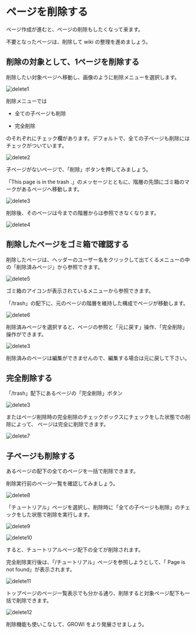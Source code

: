 # ページを削除する

ページ作成が進むと、ページの削除もしたくなって来ます。

不要となったページは、削除して wiki の整理を進めましょう。

## 削除の対象として、1ページを削除する

削除したい対象ページへ移動し、画像のように削除メニューを選択します。

![delete1](./images/delete1.png)

削除メニューでは

- 全ての子ページも削除

- 完全削除

のそれぞれにチェック欄があります。デフォルトで、全ての子ページも削除にはチェックがついています。

![delete2](./images/delete2.png)

子ページがないページで、「削除」ボタンを押してみましょう。

「This page is in the trash .」のメッセージとともに、階層の先頭にゴミ箱のマークがあるページへ移動します。

![delete3](./images/delete3.png)

削除後、そのページは今までの階層からは参照できなくなります。

![delete4](./images/delete4.png)

## 削除したページをゴミ箱で確認する

削除したページは、ヘッダーのユーザー名をクリックして出てくるメニューの中の「削除済みページ」から参照できます。

![delete5](./images/delete5.png)

ゴミ箱のアイコンが表示されているメニューから参照できます。

「/trash」の配下に、元のページの階層を維持した構成でページが移動します。

![delete6](./images/delete6.png)

削除済みページを選択すると、ページの参照と「元に戻す」操作、「完全削除」操作ができます。

![delete3](./images/delete3.png)

削除済みのページは編集ができませんので、編集する場合は元に戻して下さい。

## 完全削除する

「/trash」配下にあるページの「完全削除」ボタン

![delete3](./images/delete3.png)

またはページ削除時の完全削除のチェックボックスにチェックをした状態での削除によって、
ページは完全に削除できます。

![delete7](./images/delete7.png)

## 子ページも削除する

あるページの配下の全てのページを一括で削除できます。

削除実行前のページ一覧を確認してみましょう。

![delete8](./images/delete8.png)

「チュートリアル」ページを選択し、削除時に「全ての子ページも削除」のチェックをした状態で削除を実行します。

![delete9](./images/delete9.png)

![delete10](./images/delete10.png)

すると、チュートリアルページ配下の全てが削除されます。

完全削除実行後は、「/チュートリアル」ページを参照しようとして、「 Page is not found」が表示されます。

![delete11](./images/delete11.png)

トップページのページ一覧表示でも分かる通り、削除すると対象ページ配下も一括で削除できます。

![delete12](./images/delete12.png)

削除機能も使いこなして、GROWI をより発展させましょう。
